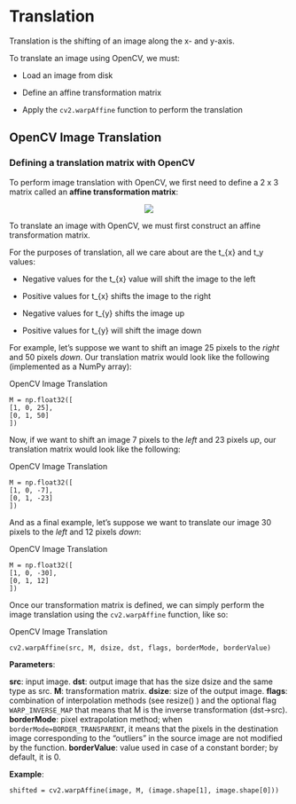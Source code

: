 
# Translation

  

Translation is the shifting of an image along the x- and y-axis.

To translate an image using OpenCV, we must:

  

- Load an image from disk

- Define an affine transformation matrix

- Apply the `cv2.warpAffine` function to perform the translation

  

## OpenCV Image Translation

  

### Defining a translation matrix with OpenCV

  

To perform image translation with OpenCV, we first need to define a 2 x 3 matrix called an **affine transformation matrix**:

  

<center><img src="https://929687.smushcdn.com/2407837/wp-content/uploads/2021/01/opencv_translate_matrix.png?lossy=1&strip=1&webp=1"/></center>


To translate an image with OpenCV, we must first construct an affine transformation matrix.

For the purposes of translation, all we care about are the t_{x} and t_y values:

  

- Negative values for the t_{x} value will shift the image to the left

- Positive values for t_{x} shifts the image to the right

- Negative values for t_{y} shifts the image up

- Positive values for t_{y} will shift the image down

For example, let’s suppose we want to shift an image 25 pixels to the  _right_ and 50 pixels  _down_. Our translation matrix would look like the following (implemented as a NumPy array):

OpenCV Image Translation
```
M = np.float32([
[1, 0, 25],
[0, 1, 50]
])
```
Now, if we want to shift an image 7 pixels to the  _left_ and 23 pixels  _up_, our translation matrix would look like the following:

OpenCV Image Translation
```
M = np.float32([
[1, 0, -7],
[0, 1, -23]
])
```
And as a final example, let’s suppose we want to translate our image 30 pixels to the  _left_ and 12 pixels  _down_:

OpenCV Image Translation
```
M = np.float32([
[1, 0, -30],
[0, 1, 12]
])
```
Once our transformation matrix is defined, we can simply perform the image translation using the `cv2.warpAffine` function, like so:

OpenCV Image Translation
```
cv2.warpAffine(src, M, dsize, dst, flags, borderMode, borderValue)
```

**Parameters**:

**src**: input image.
**dst**: output image that has the size dsize and the same type as src.
**M**: transformation matrix.
**dsize**: size of the output image.
**flags**: combination of interpolation methods (see resize() ) and the optional flag
`WARP_INVERSE_MAP` that means that M is the inverse transformation (dst->src).
**borderMode**: pixel extrapolation method; when `borderMode=BORDER_TRANSPARENT`, it means that the pixels in the destination image corresponding to the “outliers” in the source image are not modified by the function.
**borderValue**: value used in case of a constant border; by default, it is 0.

**Example**:
```
shifted = cv2.warpAffine(image, M, (image.shape[1], image.shape[0]))
```